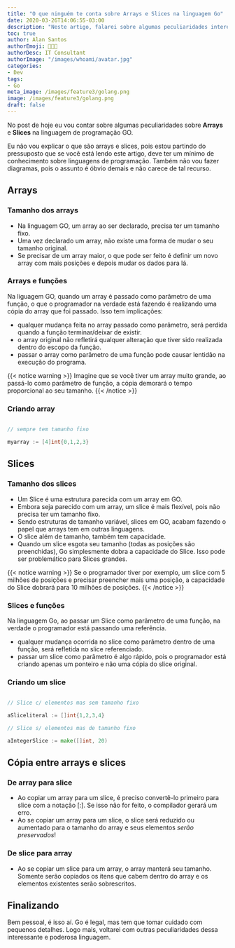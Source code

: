 ```yaml
---
title: "O que ninguém te conta sobre Arrays e Slices na linguagem Go"
date: 2020-03-26T14:06:55-03:00
description: "Neste artigo, falarei sobre algumas peculiaridades interessantes e cuidados que um programador deve ter ao utilizar arrays e slices na liguagem Go!"
toc: true
author: Alan Santos
authorEmoji: 👨🏻‍💻
authorDesc: IT Consultant
authorImage: "/images/whoami/avatar.jpg"
categories:
- Dev
tags:
- Go
meta_image: /images/feature3/golang.png
image: /images/feature3/golang.png
draft: false
---
```

No post de hoje eu vou contar sobre algumas peculiaridades sobre **Arrays** e **Slices** na linguagem de programação GO.

Eu não vou explicar o que são arrays e slices, pois estou partindo do pressuposto que se você está lendo este artigo, deve ter um mínimo de conhecimento sobre linguagens de programação. Também não vou fazer diagramas, pois o assunto é óbvio demais e não carece de tal recurso.

## Arrays

### Tamanho dos arrays
* Na linguagem GO, um array ao ser declarado, precisa ter um tamanho fixo.
* Uma vez declarado um array, não existe uma forma de mudar o seu tamanho original.
* Se precisar de um array maior, o que pode ser feito é definir um novo array com mais posições e depois mudar os dados para lá.


### Arrays e funções
Na liguagem GO, quando um array é passado como parâmetro de uma função, o que o programador na verdade está fazendo é realizando uma cópia do array que foi passado. Isso tem implicações:
* qualquer mudança feita no array passado como parâmetro, será perdida quando a função terminar/deixar de existir.
* o array original não refletirá qualquer alteração que tiver sido realizada dentro do escopo da função.
* passar o array como parâmetro de uma função pode causar lentidão na execução do programa.

{{< notice warning >}}
Imagine que se você tiver um array muito grande, ao passá-lo como parâmetro de função, a cópia demorará o tempo proporcional ao seu tamanho.
{{< /notice >}}

### Criando array
```Go

// sempre tem tamanho fixo

myarray := [4]int{0,1,2,3}

```

## Slices

### Tamanho dos slices
* Um Slice é uma estrutura parecida com um array em GO.
* Embora seja parecido com um array, um slice é mais flexível, pois não precisa ter um tamanho fixo.
* Sendo estruturas de tamanho variável, slices em GO, acabam fazendo o papel que arrays tem em outras linguagens.
* O slice além de tamanho, também tem capacidade.
* Quando um slice esgota seu tamanho (todas as posições são preenchidas), Go simplesmente dobra a capacidade do Slice. Isso pode ser problemático para Slices grandes.

{{< notice warning >}}
Se o programador tiver por exemplo, um slice com 5 milhões de posições e precisar preencher mais uma posição, a capacidade do Slice dobrará para 10 milhões de posições.
{{< /notice >}}

### Slices e funções
Na linguagem Go, ao passar um Slice como parâmetro de uma função, na verdade o programador está passando uma referência.
* qualquer mudança ocorrida no slice como parâmetro dentro de uma função, será refletida no slice referenciado.
* passar um slice como parâmetro é algo rápido, pois o programador está criando apenas um ponteiro e não uma cópia do slice original.

### Criando um slice
```Go

// Slice c/ elementos mas sem tamanho fixo

aSliceliteral := []int{1,2,3,4}

// Slice s/ elementos mas de tamanho fixo

aIntegerSlice := make([]int, 20)

```

## Cópia entre arrays e slices

### De array para slice
* Ao copiar um array para um slice, é preciso convertê-lo primeiro para slice com a notação [:]. Se isso não for feito, o compilador gerará um erro.
* Ao se copiar um array para um slice, o slice será reduzido ou aumentado para o tamanho do array e seus elementos *serão preservados*!

### De slice para array
* Ao se copiar um slice para um array, o array manterá seu tamanho. Somente serão copiados os itens que cabem dentro do array e os elementos existentes serão sobrescritos.

## Finalizando

Bem pessoal, é isso aí. Go é legal, mas tem que tomar cuidado com pequenos detalhes. Logo mais, voltarei com outras peculiaridades dessa interessante e poderosa linguagem.
